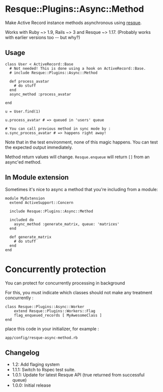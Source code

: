 Resque::Plugins::Async::Method
==============================

Make Active Record instance methods asynchronous using [resque](http://www.github.com/defunkt/resque).

Works with Ruby ~> 1.9, Rails ~> 3 and Resque ~> 1.17. (Probably works with earlier versions too -- but why?)

Usage
-----

    class User < ActiveRecord::Base
      # Not needed! This is done using a hook on ActiveRecord::Base.
      # include Resque::Plugins::Async::Method

      def process_avatar
        # do stuff
      end
      async_method :process_avatar

    end

    u = User.find(1)

    u.process_avatar # => queued in 'users' queue
    
	# You can call previous method in sync mode by :
    u.sync_process_avatar # => happens right away!

Note that in the test environment, none of this magic happens. You can test the expected output immediately.

Method return values will change. `Resque.enqueue` will return `[]` from an async'ed method.

## In Module extension

Sometimes it's nice to async a method that you're including from a module:

    module MyExtension
      extend ActiveSupport::Concern

      include Resque::Plugins::Async::Method

      included do
        async_method :generate_matrix, queue: 'matrices'
      end

      def generate_matrix
        # do stuff
      end
    end

# Concurrently protection

You can protect for concurrently processing in background

For this, you must indicate which classes should not make any treatment concurrently :

	class Resque::Plugins::Async::Worker
		extend Resque::Plugins::Workers::Flag
		flag_enqueued_records [ MyAwesomeClass ]
	end

place this code in your initializer, for example :

	app/config/resque-async-method.rb  

Changelog
---------
* 1.2: Add flaging system
* 1.1.1: Switch to Rspec test suite.
* 1.0.1: Update for latest Resque API (true returned from successful queue)
* 1.0.0: Initial release
